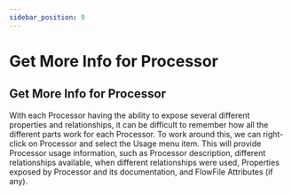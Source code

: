 ```yaml
---
sidebar_position: 9
---
```


# Get More Info for Processor

## Get More Info for Processor

With each Processor having the ability to expose several different properties and relationships, it can be difficult to remember how all the different parts work for each Processor. To work around this, we can right-click on Processor and select the Usage menu item. This will provide Processor usage information, such as Processor description, different relationships available, when different relationships were used, Properties exposed by Processor and its documentation, and FlowFile Attributes (if any).
